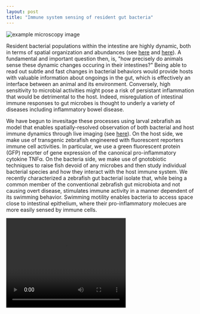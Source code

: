 ```yaml
---
layout: post
title: "Immune system sensing of resident gut bacteria"
---
```


![example microscopy image]({{site.baseurl}}/assets/tnf_example.png)

  
Resident bacterial populations within the intestine are highly dynamic, both in terms of spatial organization and abundances (see [here]() and [here]()). A fundamental and important question then, is, "how precisely do animals sense these dynamic changes occuring in their intestines?" Being able to read out subtle and fast changes in bacterial behaviors would provide hosts with valuable information about ongoings in the gut, which is effectively an interface between an animal and its environment. Conversely, high sensitivity to microbial activities might pose a risk of persistant inflammation that would be detrimental to the host. Indeed, misregulation of intestinal immune responses to gut microbes is thought to underly a variety of diseases including inflammatory bowel disease. 


We have begun to invesitage these processes using larval zebrafish as model that enables spatially-resolved observation of both bacterial and host immune dynamics through live imaging (see [here]()). On the host side, we make use of transgenic zebrafish engineered with fluorescent reporters immune cell activities. In particular, we use a green fluorescent protein (GFP) reporter of gene expression of the canonical pro-inflammatory cytokine TNF&#945;. On the bacteria side, we make use of gnotobiotic techniques to raise fish devoid of any microbes and then study individual bacterial species and how they interact with the host immune system. We recently characterized a zebrafish gut bacterial isolate that, while being a common member of the conventional zebrafish gut microbiota and not causing overt disease, stimulates immune activity in a manner dependent of its swimming behavior. Swimming motility enables bacteria to access space close to intestinal epithelium, where their pro-inflammatory molecues are more easily sensed by immune cells.

  

<video width="320" height="240" autoplay controls>
  <source src="{{site.baseurl}}/assets/tnf_movie.mp4" type="video/mp4">
  </video>
  
